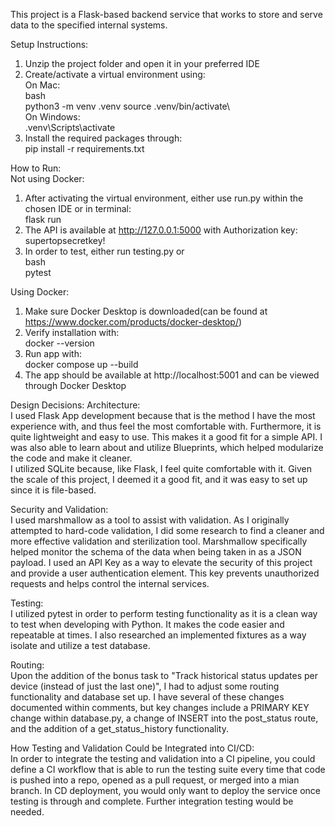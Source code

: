 
This project is a Flask-based backend service that works to store and serve data to the specified internal systems.

Setup Instructions:
1. Unzip the project folder and open it in your preferred IDE
2. Create/activate a virtual environment using:\
On Mac:\
bash\
python3 -m venv .venv source .venv/bin/activate\     
On Windows:\
.venv\Scripts\activate
3. Install the required packages through:\
pip install -r requirements.txt


How to Run:\
Not using Docker:
1. After activating the virtual environment, either use run.py within the chosen IDE or in terminal:\
    flask run
2. The API is available at http://127.0.0.1:5000 with Authorization key:\
supertopsecretkey!
3. In order to test, either run testing.py or \
bash\
pytest

Using Docker:
1. Make sure Docker Desktop is downloaded(can be found at https://www.docker.com/products/docker-desktop/)
2. Verify installation with:\
docker --version
3. Run app with:\
docker compose up --build 
4. The app should be available at http://localhost:5001 and can be viewed through Docker Desktop


Design Decisions:
Architecture:\
I used Flask App development because that is the method I have the most experience with, and thus feel the most comfortable
with. Furthermore, it is quite lightweight and easy to use. This makes it a good fit for a simple API. I was also able to learn
about and utilize Blueprints, which helped modularize the code and make it cleaner.\
I utilized SQLite because, like Flask, I feel quite comfortable with it. Given the scale of this project, I deemed it a good fit,
and it was easy to set up since it is file-based.

Security and Validation:\
I used marshmallow as a tool to assist with validation. As I originally attempted to hard-code validation, I did some
research to find a cleaner and more effective validation and sterilization tool. Marshmallow specifically helped monitor the
schema of the data when being taken in as a JSON payload.
I used an API Key as a way to elevate the security of this project and provide a user authentication element. This key 
prevents unauthorized requests and helps control the internal services.

Testing:\
I utilized pytest in order to perform testing functionality as it is a clean way to test when developing with Python.
It makes the code easier and repeatable at times. I also researched an implemented fixtures as a way isolate and utilize a test database.


Routing:\
Upon the addition of the bonus task to "Track historical status updates per device (instead of just the last one)", I had to adjust
some routing functionality and database set up. I have several of these changes documented within comments, but key changes include 
a PRIMARY KEY change within database.py, a change of INSERT into the post_status route, and the addition of a get_status_history functionality.

How Testing and Validation Could be Integrated into CI/CD:\
In order to integrate the testing and validation into a CI pipeline, you could define a CI workflow that
is able to run the testing suite every time that code is pushed into a repo, opened as a pull request, or merged into a mian branch.
In CD deployment, you would only want to deploy the service once testing is through and complete. Further integration testing would be needed.
